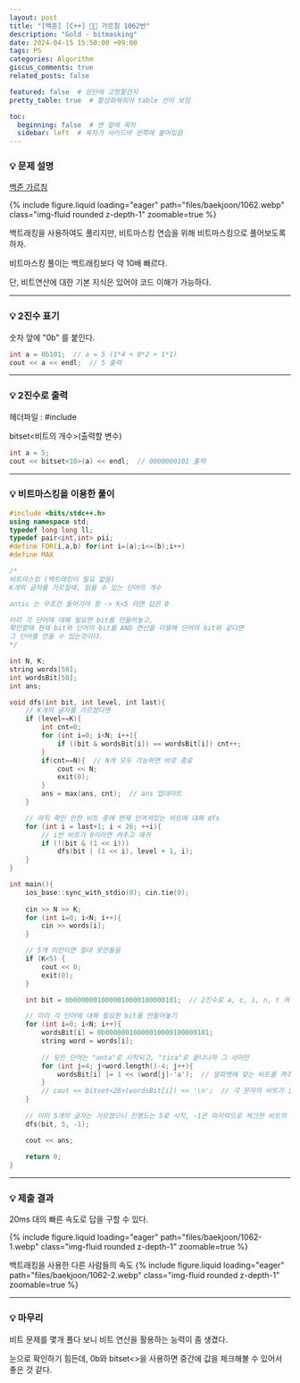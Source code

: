 ```yaml
---
layout: post
title: "[백준] [C++] 👨‍🏫 가르침 1062번"
description: "Gold - bitmasking"
date: 2024-04-15 15:50:00 +09:00
tags: PS
categories: Algorithm
giscus_comments: true
related_posts: false

featured: false  # 상단에 고정할건지
pretty_table: true  # 활성화해줘야 table 선이 보임

toc:
  beginning: false  # 맨 앞에 목차
  sidebar: left  # 목차가 사이드바 왼쪽에 붙어있음
---
```



### 💡 문제 설명

[백준 가르침](https://www.acmicpc.net/problem/1062)

{% include figure.liquid loading="eager" path="files/baekjoon/1062.webp" class="img-fluid rounded z-depth-1" zoomable=true %}

백트래킹을 사용하여도 풀리지만, 비트마스킹 연습을 위해 비트마스킹으로 풀어보도록 하자.

비트마스킹 풀이는 백트래킹보다 약 10배 빠르다.

단, 비트연산에 대한 기본 지식은 있어야 코드 이해가 가능하다.


---

### 💡 2진수 표기

숫자 앞에 "0b" 를 붙인다.

```c++
int a = 0b101;  // a = 5 (1*4 + 0*2 + 1*1)
cout << a << endl;  // 5 출력
```

---

### 💡 2진수로 출력

헤더파일 : #include <bitset>

bitset<비트의 개수>(출력할 변수)

```c++
int a = 5;
cout << bitset<10>(a) << endl;  // 0000000101 출력
```


---

### 💡 비트마스킹을 이용한 풀이


```c++
#include <bits/stdc++.h>
using namespace std;
typedef long long ll;
typedef pair<int,int> pii;
#define FOR(i,a,b) for(int i=(a);i<=(b);i++)
#define MAX

/*
비트마스킹 (백트래킹이 필요 없음)
K개의 글자를 가르칠때, 읽을 수 있는 단어의 개수

antic 는 무조건 들어가야 함 -> K<5 라면 답은 0

미리 각 단어에 대해 필요한 bit를 만들어놓고, 
확인할때 현재 bit와 단어의 bit를 AND 연산을 이용해 단어의 bit와 같다면 
그 단어를 만들 수 있는것이다.
*/

int N, K;
string words[50];
int wordsBit[50];
int ans;

void dfs(int bit, int level, int last){
    // K개의 글자를 가르쳤다면
    if (level==K){
        int cnt=0;
        for (int i=0; i<N; i++){
            if ((bit & wordsBit[i]) == wordsBit[i]) cnt++;
        }
        if(cnt==N){  // N개 모두 가능하면 바로 종료
            cout << N;
            exit(0);
        }
        ans = max(ans, cnt);  // ans 업데이트
    }

    // 아직 확인 안한 비트 중에 현재 안켜져있는 비트에 대해 dfs
    for (int i = last+1; i < 26; ++i){
        // i번 비트가 0이라면 켜주고 재귀
        if (!(bit & (1 << i)))
            dfs(bit | (1 << i), level + 1, i);
    }
}

int main(){
    ios_base::sync_with_stdio(0); cin.tie(0);
    
    cin >> N >> K;
    for (int i=0; i<N; i++){
        cin >> words[i];
    }

    // 5개 미만이면 절대 못만들음
    if (K<5) {
        cout << 0;
        exit(0);
    }

    int bit = 0b00000010000010000100000101;  // 2진수로 a, c, i, n, t 켜줌

    // 미리 각 단어에 대해 필요한 bit를 만들어놓기
    for (int i=0; i<N; i++){
        wordsBit[i] = 0b00000010000010000100000101;
        string word = words[i];
      	
        // 모든 단어는 "anta"로 시작되고, "tica"로 끝나니까 그 사이만
        for (int j=4; j<word.length()-4; j++){
            wordsBit[i] |= 1 << (word[j]-'a');  // 알파벳에 맞는 비트를 켜주기
        }
        // cout << bitset<26>(wordsBit[i]) << '\n';  // 각 문자의 비트가 잘 됐는지 확인
    }
    
    // 이미 5개의 글자는 가르쳤으니 진행도는 5로 시작, -1은 마지막으로 체크한 비트의 인덱스
    dfs(bit, 5, -1);

    cout << ans;
    
    return 0;
}
```

---

### 💡 제출 결과 

20ms 대의 빠른 속도로 답을 구할 수 있다.

{% include figure.liquid loading="eager" path="files/baekjoon/1062-1.webp" class="img-fluid rounded z-depth-1" zoomable=true %}

백트래킹을 사용한 다른 사람들의 속도
{% include figure.liquid loading="eager" path="files/baekjoon/1062-2.webp" class="img-fluid rounded z-depth-1" zoomable=true %}

---

### 💡 마무리 

비트 문제를 몇개 풀다 보니 비트 연산을 활용하는 능력이 좀 생겼다.

눈으로 확인하기 힘든데, 0b와 bitset<>을 사용하면 중간에 값을 체크해볼 수 있어서 좋은 것 같다.



